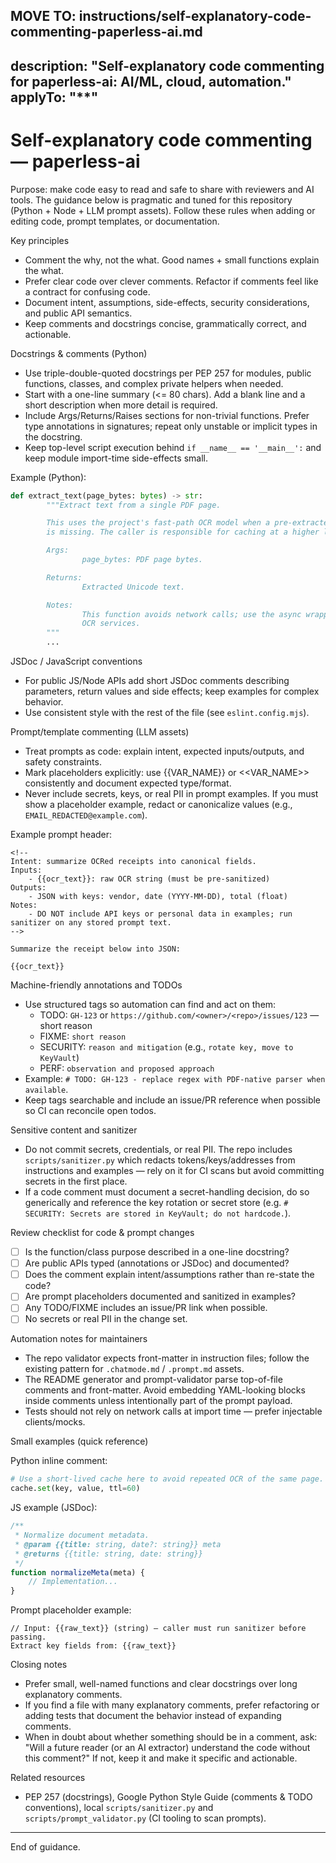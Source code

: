 MOVE TO: instructions/self-explanatory-code-commenting-paperless-ai.md
---
description: "Self-explanatory code commenting for paperless-ai: AI/ML, cloud, automation."
applyTo: "**"
---

# Self-explanatory code commenting — paperless-ai

Purpose: make code easy to read and safe to share with reviewers and AI tools. The guidance below is pragmatic and tuned for this repository (Python + Node + LLM prompt assets). Follow these rules when adding or editing code, prompt templates, or documentation.

Key principles

- Comment the why, not the what. Good names + small functions explain the what.
- Prefer clear code over clever comments. Refactor if comments feel like a contract for confusing code.
- Document intent, assumptions, side-effects, security considerations, and public API semantics.
- Keep comments and docstrings concise, grammatically correct, and actionable.

Docstrings & comments (Python)

- Use triple-double-quoted docstrings per PEP 257 for modules, public functions, classes, and complex private helpers when needed.
- Start with a one-line summary (<= 80 chars). Add a blank line and a short description when more detail is required.
- Include Args/Returns/Raises sections for non-trivial functions. Prefer type annotations in signatures; repeat only unstable or implicit types in the docstring.
- Keep top-level script execution behind `if __name__ == '__main__':` and keep module import-time side-effects small.

Example (Python):

```python
def extract_text(page_bytes: bytes) -> str:
        """Extract text from a single PDF page.

        This uses the project's fast-path OCR model when a pre-extracted text layer
        is missing. The caller is responsible for caching at a higher level.

        Args:
                page_bytes: PDF page bytes.

        Returns:
                Extracted Unicode text.

        Notes:
                This function avoids network calls; use the async wrapper for remote
                OCR services.
        """
        ...
```

JSDoc / JavaScript conventions

- For public JS/Node APIs add short JSDoc comments describing parameters, return values and side effects; keep examples for complex behavior.
- Use consistent style with the rest of the file (see `eslint.config.mjs`).

Prompt/template commenting (LLM assets)

- Treat prompts as code: explain intent, expected inputs/outputs, and safety constraints.
- Mark placeholders explicitly: use {{VAR_NAME}} or <<VAR_NAME>> consistently and document expected type/format.
- Never include secrets, keys, or real PII in prompt examples. If you must show a placeholder example, redact or canonicalize values (e.g., `EMAIL_REDACTED@example.com`).

Example prompt header:

````text
<!--
Intent: summarize OCRed receipts into canonical fields.
Inputs:
    - {{ocr_text}}: raw OCR string (must be pre-sanitized)
Outputs:
    - JSON with keys: vendor, date (YYYY-MM-DD), total (float)
Notes:
    - DO NOT include API keys or personal data in examples; run sanitizer on any stored prompt text.
-->

Summarize the receipt below into JSON:

{{ocr_text}}
````

Machine-friendly annotations and TODOs

- Use structured tags so automation can find and act on them:
  - TODO: `GH-123` or `https://github.com/<owner>/<repo>/issues/123` — short reason
  - FIXME: `short reason`
  - SECURITY: `reason and mitigation` (e.g., `rotate key, move to KeyVault`)
  - PERF: `observation and proposed approach`
- Example: `# TODO: GH-123 - replace regex with PDF-native parser when available`.
- Keep tags searchable and include an issue/PR reference when possible so CI can reconcile open todos.

Sensitive content and sanitizer

- Do not commit secrets, credentials, or real PII. The repo includes `scripts/sanitizer.py` which redacts tokens/keys/addresses from instructions and examples — rely on it for CI scans but avoid committing secrets in the first place.
- If a code comment must document a secret-handling decision, do so generically and reference the key rotation or secret store (e.g. `# SECURITY: Secrets are stored in KeyVault; do not hardcode.`).

Review checklist for code & prompt changes

- [ ] Is the function/class purpose described in a one-line docstring?
- [ ] Are public APIs typed (annotations or JSDoc) and documented?
- [ ] Does the comment explain intent/assumptions rather than re-state the code?
- [ ] Are prompt placeholders documented and sanitized in examples?
- [ ] Any TODO/FIXME includes an issue/PR link when possible.
- [ ] No secrets or real PII in the change set.

Automation notes for maintainers

- The repo validator expects front-matter in instruction files; follow the existing pattern for `.chatmode.md` / `.prompt.md` assets.
- The README generator and prompt-validator parse top-of-file comments and front-matter. Avoid embedding YAML-looking blocks inside comments unless intentionally part of the prompt payload.
- Tests should not rely on network calls at import time — prefer injectable clients/mocks.

Small examples (quick reference)

Python inline comment:

```python
# Use a short-lived cache here to avoid repeated OCR of the same page.
cache.set(key, value, ttl=60)
```

JS example (JSDoc):

```js
/**
 * Normalize document metadata.
 * @param {{title: string, date?: string}} meta
 * @returns {{title: string, date: string}}
 */
function normalizeMeta(meta) {
    // Implementation...
}
```

Prompt placeholder example:

````text
// Input: {{raw_text}} (string) — caller must run sanitizer before passing.
Extract key fields from: {{raw_text}}
````

Closing notes

- Prefer small, well-named functions and clear docstrings over long explanatory comments.
- If you find a file with many explanatory comments, prefer refactoring or adding tests that document the behavior instead of expanding comments.
- When in doubt about whether something should be in a comment, ask: "Will a future reader (or an AI extractor) understand the code without this comment?" If not, keep it and make it specific and actionable.

Related resources

- PEP 257 (docstrings), Google Python Style Guide (comments & TODO conventions), local `scripts/sanitizer.py` and `scripts/prompt_validator.py` (CI tooling to scan prompts).

---
End of guidance.

